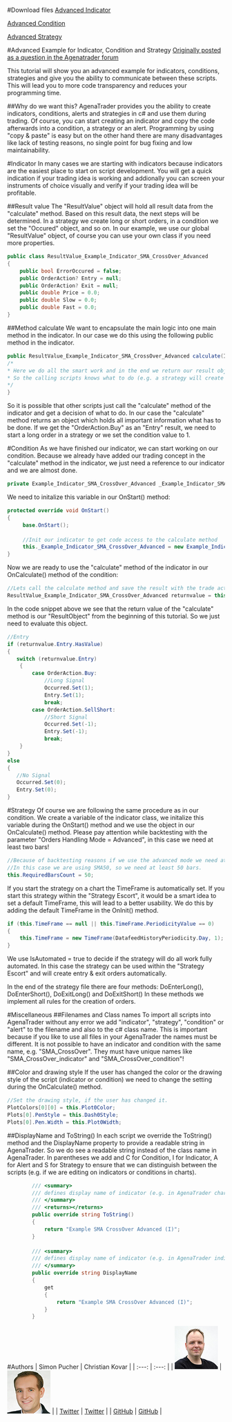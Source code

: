 #Download files
[Advanced Indicator](./Indicators/Example_Indicator_SMA_CrossOver_Advanced.cs)

[Advanced Condition](./ScriptedConditions/Example_Condition_SMA_CrossOver_Advanced.cs)

[Advanced Strategy](./Strategies/Example_Strategy_SMA_CrossOver_Advanced.cs)

#Advanced Example for Indicator, Condition and Strategy
[Originally posted as a question in the Agenatrader forum](http://www.tradeescort.com/phpbb_de/viewtopic.php?f=18&t=2680&p=11739)

This tutorial will show you an advanced example for indicators, conditions, strategies and give you the ability to communicate between these scripts. This will lead you to more code transparency and reduces your programming time.

##Why do we want this?
AgenaTrader provides you the ability to create indicators, conditions, alerts and strategies in c# and use them during trading.
Of course, you can start creating an indicator and copy the code afterwards into a condition, a strategy or an alert.
Programming by using "copy & paste" is easy but on the other hand there are many disadvantages like lack of testing reasons, no single point for bug fixing and low maintainability.

#Indicator
In many cases we are starting with indicators because indicators are the easiest place to start on script development. You will get a quick indication if your trading idea is working and addionally you can screen your instruments of choice visually and verify if your trading idea will be profitable.

##Result value
The "ResultValue" object will hold all result data from the "calculate" method. Based on this result data, the next steps will be determined. In a strategy we create long or short orders, in a condition we set the "Occured" object, and so on. In our example, we use our global "ResultValue" object, of course you can use your own class if you need more properties.

```cs
public class ResultValue_Example_Indicator_SMA_CrossOver_Advanced
{
	public bool ErrorOccured = false;
	public OrderAction? Entry = null;
	public OrderAction? Exit = null;
	public double Price = 0.0;
	public double Slow = 0.0;
	public double Fast = 0.0;
}
```

##Method calculate
We want to encapsulate the main logic into one main method in the indicator. In our case we do this using the following public method in the indicator.

```cs
public ResultValue_Example_Indicator_SMA_CrossOver_Advanced calculate(IDataSeries data, int fastsma, int slowsma, bool islongenabled, bool isshortenabled) {
/*
* Here we do all the smart work and in the end we return our result object.
* So the calling scripts knows what to do (e.g. a strategy will create an order in the market, the condition will create a signal, and so on).
*/
}
```

So it is possible that other scripts just call the "calculate" method of the indicator and get a decision of what to do.
In our case the "calculate" method returns an object which holds all important information what has to be done.
If we get the "OrderAction.Buy" as an "Entry" result, we need to start a long order in a strategy or we set the condition value to 1.

#Condition
As we have finished our indicator, we can start working on our condition.
Because we already have added our trading concept in the "calculate" method in the indicator, we just need a reference to our indicator and we are almost done.

```cs
private Example_Indicator_SMA_CrossOver_Advanced _Example_Indicator_SMA_CrossOver_Advanced = null;
```

We need to initalize this variable in our OnStart() method:

```cs
protected override void OnStart()
{
     base.OnStart();

     //Init our indicator to get code access to the calculate method
     this._Example_Indicator_SMA_CrossOver_Advanced = new Example_Indicator_SMA_CrossOver_Advanced();
}
```

Now we are ready to use the "calculate" method of the indicator in our OnCalculate() method of the condition:

```cs
//Lets call the calculate method and save the result with the trade action
ResultValue_Example_Indicator_SMA_CrossOver_Advanced returnvalue = this._Example_Indicator_SMA_CrossOver_Advanced.calculate(this.InSeries, this.FastSma, this.SlowSma, this.IsLongEnabled, this.IsShortEnabled);
```

In the code snippet above we see that the return value of the "calculate" method is our "ResultObject" from the beginning of this tutorial. So we just need to evaluate this object.

```cs
//Entry
if (returnvalue.Entry.HasValue)
{
   switch (returnvalue.Entry)
    {
        case OrderAction.Buy:
            //Long Signal
            Occurred.Set(1);
            Entry.Set(1);
            break;
        case OrderAction.SellShort:
            //Short Signal
            Occurred.Set(-1);
            Entry.Set(-1);
            break;
    }
}
else
{
   //No Signal
   Occurred.Set(0);
   Entry.Set(0);
}
```

#Strategy
Of course we are following the same procedure as in our condition. We create a variable of the indicator class, we initalize this variable during the OnStart() method and we use the object in our OnCalculate() method. Please pay attention while backtesting with the parameter "Orders Handling Mode = Advanced", in this case we need at least two bars!

```cs
//Because of backtesting reasons if we use the advanced mode we need at least two bars!
//In this case we are using SMA50, so we need at least 50 bars.
this.RequiredBarsCount = 50;
```

If you start the strategy on a chart the TimeFrame is automatically set. If you start this strategy within the "Strategy Escort", it would be a smart idea to set a default TimeFrame, this will lead to a better usability. We do this by adding the default TimeFrame in the OnInit() method.

```cs
if (this.TimeFrame == null || this.TimeFrame.PeriodicityValue == 0)
{
    this.TimeFrame = new TimeFrame(DatafeedHistoryPeriodicity.Day, 1);
}
```

We use IsAutomated = true to decide if the strategy will do all work fully automated. In this case the strategy can be used within the "Strategy Escort" and will create entry & exit orders automatically.

In the end of the strategy file there are four methods: DoEnterLong(), DoEnterShort(), DoExitLong() and DoExitShort()
In these methods we implement all rules for the creation of orders.

#Miscellaneous
##Filenames and Class names
To import all scripts into AgenaTrader without any error we add "indicator", "strategy", "condition" or "alert" to the filename and also to the c# class name. This is important because if you like to use all files in your AgenaTrader the names must be different. It is not possible to have an indicator and condition with the same name, e.g. "SMA_CrossOver". They must have unique names like "SMA_CrossOver_indicator" and "SMA_CrossOver_condition"!

##Color and drawing style
If the user has changed the color or the drawing style of the script (indicator or condition) we need to change the setting during the OnCalculate() method.

```cs
//Set the drawing style, if the user has changed it.
PlotColors[0][0] = this.Plot0Color;
Plots[0].PenStyle = this.Dash0Style;
Plots[0].Pen.Width = this.Plot0Width;
```

##DisplayName and ToString()
In each script we override the ToString() method and the DisplayName property to provide a readable string in AgenaTrader. So we do see a readable string instead of the class name in AgenaTrader. In parentheses we add and C for Condition, I for Indicator, A for Alert and S for Strategy to ensure that we can distinguish between the scripts (e.g. if we are editing on indicators or conditions in charts).

```cs
        /// <summary>
        /// defines display name of indicator (e.g. in AgenaTrader chart window)
        /// </summary>
        /// <returns></returns>
        public override string ToString()
        {
            return "Example SMA CrossOver Advanced (I)";
        }

        /// <summary>
        /// defines display name of indicator (e.g. in AgenaTrader indicator selection window)
        /// </summary>
        public override string DisplayName
        {
            get
            {
                return "Example SMA CrossOver Advanced (I)";
            }
        }
```

#Authors
|  Simon Pucher |  Christian Kovar   |
|     :---:     |      :---:      |
| ![Simon Pucher](../images/user_simon_pucher_100.jpeg) | ![Christian Kovar](../images/user_christian_kovar_100.jpg) |
| [Twitter](https://twitter.com/SimonPucher) |  [Twitter](https://twitter.com/ckovar82) |
| [GitHub](https://github.com/simonpucher) |  [GitHub](https://github.com/ckovar82) |
